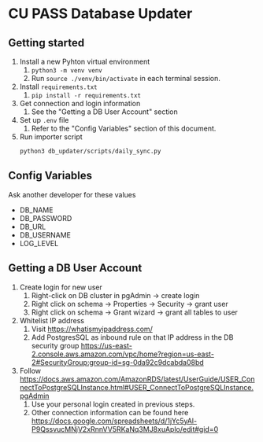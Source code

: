 # CU PASS Database Updater

## Getting started
1. Install a new Pyhton virtual environment
   1. `python3 -m venv venv`
   1. Run `source ./venv/bin/activate` in each terminal session.
1. Install `requirements.txt`
   1. `pip install -r requirements.txt`
1. Get connection and login information
   1. See the "Getting a DB User Account" section
1. Set up `.env` file
   1. Refer to the "Config Variables" section of this document.
1. Run importer script
   ```bash
   python3 db_updater/scripts/daily_sync.py
   ```

## Config Variables
Ask another developer for these values

- DB_NAME
- DB_PASSWORD
- DB_URL
- DB_USERNAME
- LOG_LEVEL

## Getting a DB User Account
1. Create login for new user
   1. Right-click on DB cluster in pgAdmin -> create login
   1. Right click on schema -> Properties -> Security -> grant user
   1. Right click on schema -> Grant wizard -> grant all tables to user
1. Whitelist IP address
   1. Visit https://whatismyipaddress.com/
   1. Add PostgresSQL as inbound rule on that IP address in the DB security group
https://us-east-2.console.aws.amazon.com/vpc/home?region=us-east-2#SecurityGroup:group-id=sg-0da92c9dcabda08bd
1. Follow https://docs.aws.amazon.com/AmazonRDS/latest/UserGuide/USER_ConnectToPostgreSQLInstance.html#USER_ConnectToPostgreSQLInstance.pgAdmin
   1. Use your personal login created in previous steps.
   1. Other connection information can be found here https://docs.google.com/spreadsheets/d/1jYc5yAl-P9QssvucMNjV2xRnnVV5RKaNq3MJ8xuAplo/edit#gid=0
